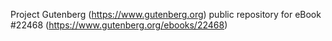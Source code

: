 Project Gutenberg (https://www.gutenberg.org) public repository for eBook #22468 (https://www.gutenberg.org/ebooks/22468)
